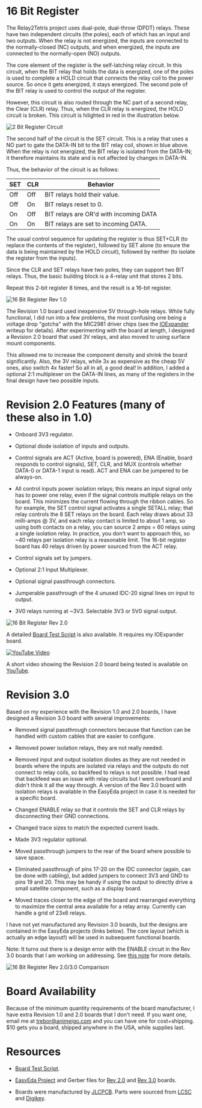 # 16 Bit Register

The Relay2Tetris project uses dual-pole, dual-throw (DPDT) relays. These have two independent circuits (the poles), each of which has an input and two outputs. When the relay is not energized, the inputs are connected to the normally-closed (NC) outputs, and when energized, the inputs are connected to the normally-open (NO) outputs.

The core element of the register is the self-latching relay circuit. In this circuit, when the BIT relay that holds the data is energized, one of the poles is used to complete a HOLD circuit that connects the relay coil to the power source. So once it gets energized, it stays energized. The second pole of the BIT relay is used to control the output of the register.

However, this circuit is also routed through the NC part of a second relay, the Clear (CLR) relay. Thus, when the CLR relay is energized, the HOLD circuit is broken. This circuit is hilighted in red in the illustration below.

![2 Bit Register Circuit](/Images/RegisterWiring.jpg)

The second half of the circuit is the SET circuit. This is a relay that uses a NO part to gate the DATA-IN bit to the BIT relay coil, shown in blue above. When the relay is not energized, the BIT relay is isolated from the DATA-IN; it therefore maintains its state and is not affected by changes in DATA-IN.

Thus, the behavior of the circuit is as follows:

SET | CLR | Behavior
--- | --- | -------------------
Off | Off | BIT relays hold their value.
Off | On  | BIT relays reset to 0.
On  | Off | BIT relays are OR'd with incoming DATA
On  | On  | BIT relays are set to incoming DATA.

The usual control sequence for updating the register is thus SET+CLR (to replace the contents of the register), followed by SET alone (to ensure the data is being maintained by the HOLD circuit), followed by neither (to isolate the register from the inputs).

Since the CLR and SET relays have two poles, they can support two BIT relays. Thus, the basic building block is a 4-relay unit that stores 2 bits.

Repeat this 2-bit register 8 times, and the result is a 16-bit register.

![16 Bit Register Rev 1.0](/Images/Register-Rev1.jpeg)

The Revision 1.0 board used inexpensive 5V through-hole relays. While fully functional, I did run into a few problems, the most confusing one being a voltage drop "gotcha" with the MIC2981 driver chips (see the [IOExpander](/IOExpander.md) writeup for details). After experimenting with the board at length, I designed a Revision 2.0 board that used 3V relays, and also moved to using surface mount components.

This allowed me to increase the component density and shrink the board significantly. Also, the 3V relays, while 3x as expensive as the cheap 5V ones, also switch 4x faster! So all in all, a good deal! In addition, I added a optional 2:1 multiplexer on the DATA-IN lines, as many of the registers in the final design have two possible inputs.

# Revision 2.0 Features (many of these also in 1.0)

* Onboard 3V3 regulator.

* Optional diode isolation of inputs and outputs.

* Control signals are ACT (Active, board is powered), ENA (Enable, board responds to control signals), SET, CLR, and MUX (controls whether DATA-0 or DATA-1 input is read). ACT and ENA can be jumpered to be always-on.

* All control inputs power isolation relays; this means an input signal only has to power one relay, even if the signal controls multiple relays on the board. This minimizes the current flowing through the ribbon cables. So for example, the SET control signal activates a single SETALL relay; that relay controls the 8 SET relays on the board. Each relay draws about 33 milli-amps @ 3V, and each relay contact is limited to about 1 amp, so using both contacts on a relay, you can source 2 amps = 60 relays using a single isolation relay. In practice, you don't want to approach this, so ~40 relays per isolation relay is a reasonable limit. The 16-bit register board has 40 relays driven by power sourced from the ACT relay.

* Control signals set by jumpers.

* Optional 2:1 Input Multiplexer.

* Optional signal passthrough connectors.

* Jumperable passthrough of the 4 unused IDC-20 signal lines on input to output.

* 3V0 relays running at ~3V3. Selectable 3V3 or 5V0 signal output.

![16 Bit Register Rev 2.0](/Images/Register-Rev2.jpeg)

A detailed [Board Test Script](/HardwareTests/Register16.py) is also available. It requires my IOExpander board.

[![YouTube Video](https://img.youtube.com/vi/gMaYLL4p_do/0.jpg)](https://www.youtube.com/watch?v=gMaYLL4p_do)

A short video showing the Revision 2.0 board being tested is available on [YouTube](https://www.youtube.com/watch?v=gMaYLL4p_do).

# Revision 3.0

Based on my experience with the Revision 1.0 and 2.0 boards, I have designed a Revision 3.0 board with several improvements:

* Removed signal passthrough connectors because that function can be handled with custom cables that are easier to configure.

* Removed power isolation relays, they are not really needed.

* Removed input and output isolation diodes as they are not needed in boards where the inputs are isolated via relays and the outputs do not connect to relay coils, so backfeed to relays is not possible. I had read that backfeed was an issue with relay circuits but I went overboard and didn't think it all the way through. A version of the Rev 3.0 board with isolation relays is available in the EasyEda project in case it is needed for a specific board.

* Changed ENABLE relay so that it controls the SET and CLR relays by disconnecting their GND connections.

* Changed trace sizes to match the expected current loads.

* Made 3V3 regulator optional.

* Moved passthrough jumpers to the rear of the board where possible to save space.

* Eliminated passthrough of pins 17-20 on the IDC connector (again, can be done with cabling), but added jumpers to connect 3V3 and GND to pins 19 and 20. This may be handy if using the output to directly drive a small satellite component, such as a display board.

* Moved traces closer to the edge of the board and rearranged everything to maximize the central area available for a relay array. Currently can handle a grid of 23x6 relays.

I have not yet manufactured any Revision 3.0 boards, but the designs are contained in the EasyEda projects (links below). The core layout (which is actually an edge layout!) will be used in subsequent functional boards.

Note: It turns out there is a design error with the ENABLE circuit in the Rev 3.0 boards that I am working on addressing. See [this note](LogicUnit.md#board-design-mistake) for more details.

![16 Bit Register Rev 2.0/3.0 Comparison](/Images/Register-Rev2-3.gif)

# Board Availability

Because of the minimum quantity requirements of the board manufacturer, I have extra Revision 1.0 and 2.0 boards that I don't need. If you want one, email me at trebor@animeigo.com and you can have one for cost+shipping. $10 gets you a board, shipped anywhere in the USA, while supplies last.

# Resources

* [Board Test Script](/HardwareTests/Register16.py).

* [EasyEda Project](https://easyeda.com/MadOverlord/16-bit-register) and Gerber files for [Rev 2.0](/Gerber/Register_Rev_2.0.zip) and [Rev 3.0](/Gerber/Register_Rev_3.0.zip) boards.

* Boards were manufactured by [JLCPCB](https://jlcpcb.com/). Parts were sourced from [LCSC](https://lcsc.com/) and [Digikey](https://www.digikey.com/).
